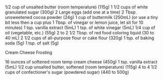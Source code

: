 1/2 cup of unsalted butter (room temperature) (115g)
1 1/2 cups of white granulated sugar (300g)
2 Large eggs (add one at a time)
2 Tbsp. unsweetened cocoa powder (24g)
1 cup of buttermilk (250mL) (or use a tiny bit less then a cup plus
1 Tbsp. of vinegar or lemon juice, let sit for 10 minutes)
1 tsp. vanilla extract (5mL)
1 tsp. of white vinegar (5mL)
1/4 cup of oil (vegetable, etc.) (55g)
2 to 2 1/2 Tbsp. of red food coloring liquid (30 to 40 mL)
2 1/2 cups of all-purpose flour or cake flour (320g)
1 tsp. of baking soda (5g)
1 tsp. of salt (5g)

Cream Cheese Frosting

16 ounces of softened room temp cream cheese (450g)
1 tsp. vanilla extract (5mL)
1/2 cup unsalted butter, softened (room temperature) (115g)
4 to 4 1/2 cups of confectioner's sugar (powdered sugar) (440 to 500g)